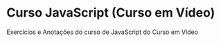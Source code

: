 # Curso JavaScript (Curso em Vídeo)
 Exercícios e Anotações do curso de JavaScript do Curso em Vídeo
